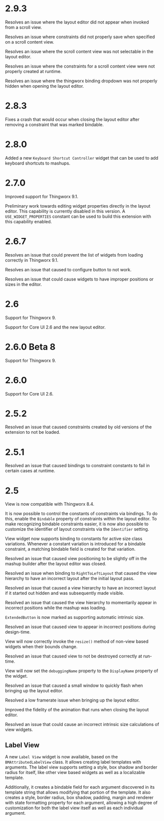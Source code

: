 # 2.9.3

Resolves an issue where the layout editor did not appear when invoked from a scroll view.

Resolves an issue where constraints did not properly save when specified on a scroll content view.

Resolves an issue where the scroll content view was not selectable in the layout editor.

Resolves an issue where the constraints for a scroll content view were not properly created at runtime.

Resolves an issue where the thingworx binding dropdown was not properly hidden when opening the layout editor.

# 2.8.3

Fixes a crash that would occur when closing the layout editor after removing a constraint that was marked bindable.

# 2.8.0

Added a new `Keyboard Shortcut Controller` widget that can be used to add keyboard shortcuts to mashups.

# 2.7.0

Improved support for Thingworx 9.1.

Preliminary work towards editing widget properties directly in the layout editor. This capability is currently disabled in this version. A `USE_WIDGET_PROPERTIES` constant can be used to build this extension with this capability enabled.

# 2.6.7

Resolves an issue that could prevent the list of widgets from loading correctly in Thingworx 9.1.

Resolves an issue that caused to configure button to not work.

Resolves an issue that could cause widgets to have improper positions or sizes in the editor.

# 2.6

Support for Thingworx 9.

Support for Core UI 2.6 and the new layout editor.

# 2.6.0 Beta 8

Support for Thingworx 9.

# 2.6.0

Support for Core UI 2.6.

# 2.5.2

Resolved an issue that caused constraints created by old versions of the extension to not be loaded.

# 2.5.1

Resolved an issue that caused bindings to constraint constants to fail in certain cases at runtime.

# 2.5

View is now compatible with Thingworx 8.4.

It is now possible to control the constants of constraints via bindings. To do this, enable the `Bindable` property of constraints within the layout editor. To make recognizing bindable constraints easier, it is now also possible to customize the identifier of layout constraints via the `Identifier` setting.

View widget now supports binding to constants for active size class variations. Whenever a constant variation is introduced for a bindable constraint, a matching bindable field is created for that variation.

Resolved an issue that caused view positioning to be slightly off in the mashup builder after the layout editor was closed.

Resolved an issue when binding to `RightToLeftLayout` that caused the view hierarchy to have an incorrect layout after the initial layout pass.

Resolved an issue that caused a view hierarchy to have an incorrect layout if it started out hidden and was subsequently made visible.

Resolved an issue that caused the view hierarchy to momentarily appear in incorrect positions while the mashup was loading.

`ExtendedButton` is now marked as supporting automatic intrinsic size.

Resolved an issue that caused view to appear in incorrect positions during design-time.

View will now correctly invoke the `resize()` method of non-view based widgets when their bounds change.

Resolved an issue that caused view to not be destroyed correctly at run-time.

View will now set the `debuggingName` property to the `DisplayName` property of the widget.

Resolved an issue that caused a small window to quickly flash when bringing up the layout editor.

Resolved a low framerate issue when bringing up the layout editor.

Improved the fidelity of the animation that runs when closing the layout editor.

Resolved an issue that could cause an incorrect intrinsic size calculations of view widgets.

## Label View

A new `Label View` widget is now available, based on the `BMAttributedLabelView` class. It allows creating label templates with arguments. The label view supports setting a style, box shadow and border radius for itself, like other view based widgets as well as a localizable template.

Additionally, it creates a bindable field for each argument discovered in its template string that allows modifying that portion of the template. It also creates a style, border radius, box shadow, padding, margin and renderer with state formatting property for each argument, allowing a high degree of customization for both the label view itself as well as each individual argument.